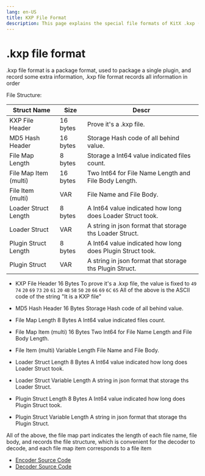 ```yaml
---
lang: en-US
title: KXP File Format
description: This page explains the special file formats of KitX .kxp (KitX Extensions Package)
---
```


# .kxp file format
.kxp file format is a package format, used to package a single plugin, and record some extra information, .kxp file format records all information in order

File Structure:

| Struct Name           | Size     | Descr                                                     |
|-----------------------|----------|-----------------------------------------------------------|
| KXP File Header       | 16 bytes | Prove it's a .kxp file.                                   |
| MD5 Hash Header       | 16 bytes | Storage Hash code of all behind value.                    |
| File Map Length       | 8 bytes  | Storage a Int64 value indicated files count.              |
| File Map Item (multi) | 16 bytes | Two Int64 for File Name Length and File Body Length.      |
| File Item (multi)     | VAR      | File Name and File Body.                                  |
| Loader Struct Length  | 8 bytes  | A Int64 value indicated how long does Loader Struct took. |
| Loader Struct         | VAR      | A string in json format that storage ths Loader Struct.   |
| Plugin Struct Length  | 8 bytes  | A Int64 value indicated how long does Plugin Struct took. |
| Plugin Struct         | VAR      | A string in json format that storage ths Plugin Struct.   |

* KXP File Header
    16 Bytes
    To prove it's a .kxp file, the value is fixed to `49` `74` `20` `69` `73` `20` `61` `20` `4B` `58` `50` `20` `66` `69` `6C` `65`
    All of the above is the ASCII code of the string "It is a KXP file"

* MD5 Hash Header
    16 Bytes
    Storage Hash code of all behind value.

* File Map Length
    8 Bytes
    A Int64 value indicated files count.

* File Map Item (multi)
    16 Bytes
    Two Int64 for File Name Length and File Body Length.

* File Item (multi)
    Variable Length
    File Name and File Body.

* Loader Struct Length
    8 Bytes
    A Int64 value indicated how long does Loader Struct took.

* Loader Struct
    Variable Length
    A string in json format that storage ths Loader Struct.

* Plugin Struct Length
    8 Bytes
    A Int64 value indicated how long does Plugin Struct took.

* Plugin Struct
    Variable Length
    A string in json format that storage ths Plugin Struct.

All of the above, the file map part indicates the length of each file name, file body, and records the file structure, which is convenient for the decoder to decode, and each file map item corresponds to a file item

* [Encoder Source Code](https://github.com/Crequency/KitX-File-Formats/blob/main/KitX.File.Format.KXP/Encoder.cs)
* [Decoder Source Code](https://github.com/Crequency/KitX-File-Formats/blob/main/KitX.File.Format.KXP/Decoder.cs)

